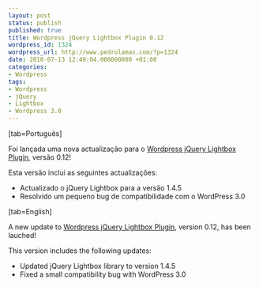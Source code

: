 ```yaml
---
layout: post
status: publish
published: true
title: Wordpress jQuery Lightbox Plugin 0.12
wordpress_id: 1324
wordpress_url: http://www.pedrolamas.com/?p=1324
date: 2010-07-13 12:49:04.000000000 +01:00
categories:
- Wordpress
tags:
- Wordpress
- jQuery
- Lightbox
- Wordpress 3.0
---
```

[tab=Português]

Foi lançada uma nova actualização para o [Wordpress jQuery Lightbox Plugin](projectos/jquery-lightbox/), versão 0.12!

Esta versão inclui as seguintes actualizações:

-   Actualizado o jQuery Lightbox para a versão 1.4.5
-   Resolvido um pequeno bug de compatibilidade com o WordPress 3.0

[tab=English]

A new update to [Wordpress jQuery Lightbox Plugin](projectos/jquery-lightbox-en/), version 0.12, has been lauched!

This version includes the following updates:

-   Updated jQuery Lightbox library to version 1.4.5
-   Fixed a small compatibility bug with WordPress 3.0


